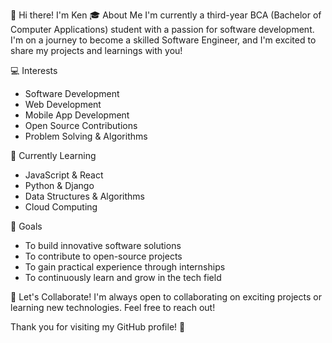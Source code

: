 👋 Hi there! I'm Ken
🎓 About Me
I'm currently a third-year BCA (Bachelor of Computer Applications) student with a passion for software development. I'm on a journey to become a skilled Software Engineer, and I'm excited to share my projects and learnings with you!

💻 Interests
* Software Development
* Web Development
* Mobile App Development
* Open Source Contributions
* Problem Solving & Algorithms

🌱 Currently Learning
* JavaScript & React
* Python & Django
* Data Structures & Algorithms
* Cloud Computing

🚀 Goals
* To build innovative software solutions
* To contribute to open-source projects
* To gain practical experience through internships
* To continuously learn and grow in the tech field

🤝 Let's Collaborate!
I'm always open to collaborating on exciting projects or learning new technologies. Feel free to reach out!

Thank you for visiting my GitHub profile! 🌟
